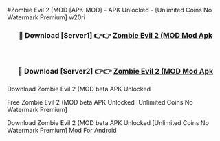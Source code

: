 #Zombie Evil 2 (MOD [APK-MOD] - APK Unlocked - [Unlimited Coins No Watermark Premium] w20ri



<div align="center">

<h3>🔴 Download [Server1] 👉👉 <a href="https://momento.my/?title=Zombie_Evil_2_(MOD">Zombie Evil 2 (MOD Mod Apk</a></h3><br>

<h3>🔴 Download [Server2] 👉👉 <a href="https://momento.my/?title=Zombie_Evil_2_(MOD">Zombie Evil 2 (MOD Mod Apk</a></h3>
</div>



Download Zombie Evil 2 (MOD beta APK Unlocked

Free Zombie Evil 2 (MOD beta APK Unlocked [Unlimited Coins No Watermark Premium]

Download Zombie Evil 2 (MOD beta APK Unlocked [Unlimited Coins No Watermark Premium] Mod For Android

